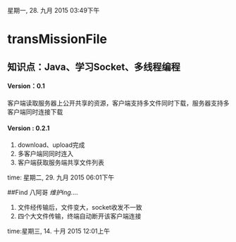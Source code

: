 星期一, 28. 九月 2015 03:49下午 
# transMissionFile
## 知识点：Java、学习Socket、多线程编程
#### Version：0.1
客户端读取服务器上公开共享的资源，客户端支持多文件同时下载，服务器支持多客户端同时连接下载
#### Version : 0.2.1
1. download、upload完成
2. 多客户端同同时连入
3. 客户端获取服务端共享文件列表

time: 星期二, 29. 九月 2015 06:01下午

##Find 八阿哥 *维护ing....*
1. 文件经传输后，文件变大，socket收发不一致
2. 四个大文件传输，终端自动断开该客户端连接

time:星期三, 14. 十月 2015 12:01上午 


